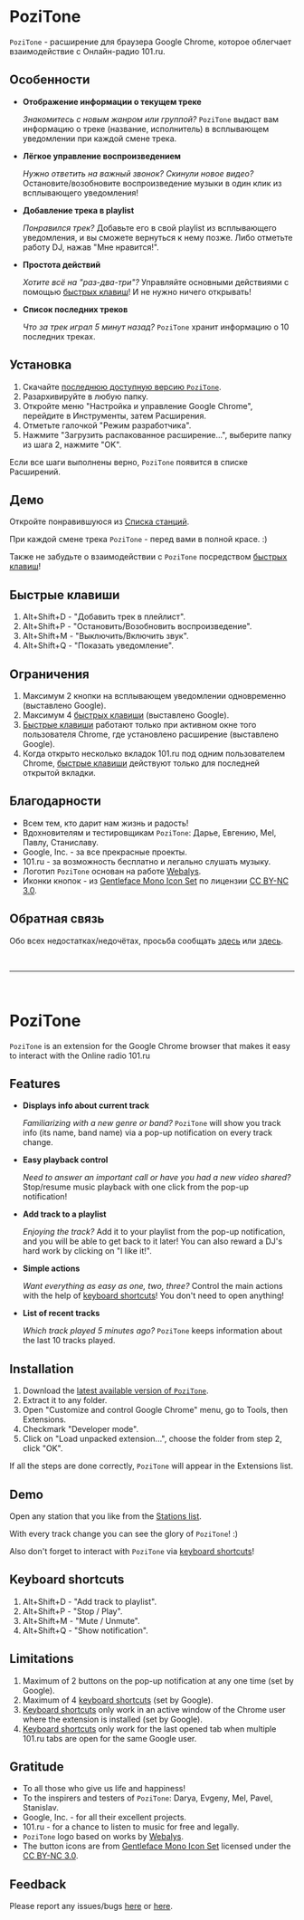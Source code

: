 PoziTone
=======

`PoziTone` - расширение для браузера Google Chrome, которое облегчает взаимодействие с Онлайн-радио 101.ru.


Особенности
--------

*	**Отображение информации о текущем треке**

	_Знакомитесь с новым жанром или группой?_
	`PoziTone` выдаст вам информацию о треке (название, исполнитель) в всплывающем
        уведомлении при каждой смене трека.

*	**Лёгкое управление воспроизведением**

	_Нужно ответить на важный звонок? Скинули новое видео?_
	Остановите/возобновите воспроизведение музыки в один клик из всплывающего уведомления!

*	**Добавление трека в playlist**

	_Понравился трек?_
	Добавьте его в свой playlist из всплывающего уведомления, и вы сможете вернуться к нему позже. 
        Либо отметьте работу DJ, нажав "Мне нравится!".

*	**Простота действий**

	_Хотите всё на "раз-два-три"?_
	Управляйте основными действиями с помощью [быстрых клавиш](#Быстрые-клавиши)! И не нужно ничего открывать!

*	**Список последних треков**

	_Что за трек играл 5 минут назад?_
	`PoziTone` хранит информацию о 10 последних треках.


Установка
--------

1. Скачайте [последнюю доступную версию `PoziTone`](https://github.com/poziworld/pozitone/archive/develop.zip).
2. Разархивируйте в любую папку.
3. Откройте меню "Настройка и управление Google Chrome", перейдите в Инструменты, затем Расширения.
4. Отметьте галочкой "Режим разработчика".
5. Нажмите "Загрузить распакованное расширение...", выберите папку из шага 2, нажмите "OK".

Если все шаги выполнены верно, `PoziTone` появится в списке Расширений.


Демо
--------

Откройте понравившуюся из [Списка станций](http://101.ru/?an=port_allchannels).

При каждой смене трека `PoziTone` - перед вами в полной красе. :)

Также не забудьте о взаимодействии с `PoziTone` посредством [быстрых клавиш](#Быстрые-клавиши)!


Быстрые клавиши
--------

1. Alt+Shift+D - "Добавить трек в плейлист".
2. Alt+Shift+P - "Остановить/Возобновить воспроизведение".
3. Alt+Shift+M - "Выключить/Включить звук".
4. Alt+Shift+Q - "Показать уведомление".


Ограничения
--------

1. Максимум 2 кнопки на всплывающем уведомлении одновременно (выставлено Google).
2. Максимум 4 [быстрых клавиши](#Быстрые-клавиши) (выставлено Google).
3. [Быстрые клавиши](#Быстрые-клавиши) работают только при активном окне того пользователя Chrome, где установлено расширение (выставлено Google).
4. Когда открыто несколько вкладок 101.ru под одним пользователем Chrome, [быстрые клавиши](#Быстрые-клавиши) действуют только для последней открытой вкладки.


Благодарности
--------

- Всем тем, кто дарит нам жизнь и радость!
- Вдохновителям и тестировщикам `PoziTone`: Дарье, Евгению, Mel, Павлу, Станиславу.
- Google, Inc. - за все прекрасные проекты.
- 101.ru - за возможность бесплатно и легально слушать музыку.
- Логотип `PoziTone` основан на работе [Webalys](http://www.webalys.com).
- Иконки кнопок - из [Gentleface Mono Icon Set](http://gentleface.com/free_icon_set.html) 
по лицензии [CC BY-NC 3.0](http://creativecommons.org/licenses/by-nc/3.0/).


Обратная связь
--------

Обо всех недостатках/недочётах, просьба сообщать [здесь](https://github.com/poziworld/pozitone/issues) 
или [здесь](http://pozitone.reformal.ru/).

 

***

 

PoziTone
=======

`PoziTone` is an extension for the Google Chrome browser that makes it easy to interact with the Online radio 101.ru


Features
--------

*	**Displays info about current track**

	_Familiarizing with a new genre or band?_
	`PoziTone` will show you track info (its name, band name) via a pop-up notification on every track change.

*	**Easy playback control**

	_Need to answer an important call or have you had a new video shared?_
	Stop/resume music playback with one click from the pop-up notification!

*	**Add track to a playlist**

	_Enjoying the track?_
	Add it to your playlist from the pop-up notification, and you will be able to get back to it later! You can also reward a DJ's hard work by clicking on "I like it!".

*	**Simple actions**

	_Want everything as easy as one, two, three?_
	Control the main actions with the help of [keyboard shortcuts](#keyboard-shortcuts)! You don't need to open anything!

*	**List of recent tracks**

	_Which track played 5 minutes ago?_
	`PoziTone` keeps information about the last 10 tracks played.


Installation
--------

1. Download the [latest available version of `PoziTone`](https://github.com/poziworld/pozitone/archive/develop.zip).
2. Extract it to any folder.
3. Open "Customize and control Google Chrome" menu, go to Tools, then Extensions.
4. Checkmark "Developer mode".
5. Click on "Load unpacked extension...", choose the folder from step 2, click "OK".

If all the steps are done correctly, `PoziTone` will appear in the Extensions list.


Demo
--------

Open any station that you like from the [Stations list](http://101.ru/?an=port_allchannels).

With every track change you can see the glory of `PoziTone`! :)

Also don't forget to interact with `PoziTone` via [keyboard shortcuts](#keyboard-shortcuts)!


Keyboard shortcuts
--------

1. Alt+Shift+D - "Add track to playlist".
2. Alt+Shift+P - "Stop / Play".
3. Alt+Shift+M - "Mute / Unmute".
4. Alt+Shift+Q - "Show notification".


Limitations
--------

1. Maximum of 2 buttons on the pop-up notification at any one time (set by Google).
2. Maximum of 4 [keyboard shortcuts](#keyboard-shortcuts) (set by Google).
3. [Keyboard shortcuts](#keyboard-shortcuts) only work in an active window of the Chrome user where the extension is installed (set by Google).
4. [Keyboard shortcuts](#keyboard-shortcuts) only work for the last opened tab when multiple 101.ru tabs are open for the same Google user.


Gratitude
--------

- To all those who give us life and happiness!
- To the inspirers and testers of `PoziTone`: Darya, Evgeny, Mel, Pavel, Stanislav.
- Google, Inc. - for all their excellent projects.
- 101.ru - for a chance to listen to music for free and legally.
- `PoziTone` logo based on works by [Webalys](http://www.webalys.com).
- The button icons are from [Gentleface Mono Icon Set](http://gentleface.com/free_icon_set.html) 
licensed under the [CC BY-NC 3.0](http://creativecommons.org/licenses/by-nc/3.0/).


Feedback
--------

Please report any issues/bugs [here](https://github.com/poziworld/pozitone/issues) 
or [here](http://pozitone.idea.informer.com/).